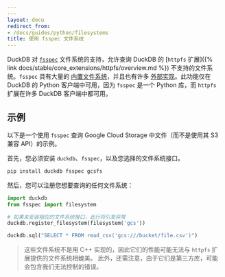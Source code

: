 ```yaml
---
---
layout: docu
redirect_from:
- /docs/guides/python/filesystems
title: 使用 fsspec 文件系统
---
```


DuckDB 对 [`fsspec`](https://filesystem-spec.readthedocs.io) 文件系统的支持，允许查询 DuckDB 的 [`httpfs` 扩展]({% link docs/stable/core_extensions/httpfs/overview.md %}) 不支持的文件系统。`fsspec` 具有大量的 [内置文件系统](https://filesystem-spec.readthedocs.io/en/latest/api.html#built-in-implementations)，并且也有许多 [外部实现](https://filesystem-spec.readthedocs.io/en/latest/api.html#other-known-implementations)。此功能仅在 DuckDB 的 Python 客户端中可用，因为 `fsspec` 是一个 Python 库，而 `httpfs` 扩展在许多 DuckDB 客户端中都可用。

## 示例

以下是一个使用 `fsspec` 查询 Google Cloud Storage 中文件（而不是使用其 S3 兼容 API）的示例。

首先，您必须安装 `duckdb`、`fsspec`，以及您选择的文件系统接口。

```bash
pip install duckdb fsspec gcsfs
```

然后，您可以注册您想要查询的任何文件系统：

```python
import duckdb
from fsspec import filesystem

# 如果未安装相应的文件系统接口，此行将引发异常
duckdb.register_filesystem(filesystem('gcs'))

duckdb.sql("SELECT * FROM read_csv('gcs:///bucket/file.csv')")
```

> 这些文件系统不是用 C++ 实现的，因此它们的性能可能无法与 `httpfs` 扩展提供的文件系统相媲美。
> 此外，还需注意，由于它们是第三方库，可能会包含我们无法控制的错误。